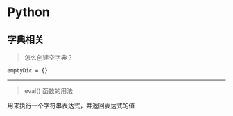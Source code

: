 # Python


## 字典相关

> 怎么创建空字典？

`emptyDic = {}`


  ---

  > eval() 函数的用法

  用来执行一个字符串表达式，并返回表达式的值

  
